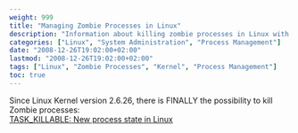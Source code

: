 ```yaml
---
weight: 999
title: "Managing Zombie Processes in Linux"
description: "Information about killing zombie processes in Linux with the TASK_KILLABLE state introduced in kernel 2.6.26."
categories: ["Linux", "System Administration", "Process Management"]
date: "2008-12-26T19:02:00+02:00"
lastmod: "2008-12-26T19:02:00+02:00"
tags: ["Linux", "Zombie Processes", "Kernel", "Process Management"]
toc: true
---
```


Since Linux Kernel version 2.6.26, there is FINALLY the possibility to kill Zombie processes:  
[TASK_KILLABLE: New process state in Linux](/pdf/l-task-killable-pdf.pdf)
